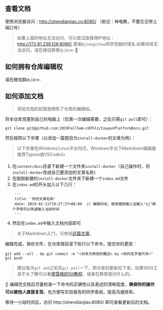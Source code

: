 ## 查看文档

使用浏览器访问：http://shendianjiao.cn:8080/ （助记：神电教，不要忘记带上端口号）

> 如果上面的地址无法访问，可以尝试直接用IP地址：http://172.81.239.128:8080/
> 感谢`@jiangzihao`同学贡献的域名
> 如果持续无法访问，请在微信群里`@Libre-`:handshake:

## 如何拥有仓库编辑权

请在微信群`@Libre-`

## 如何添加文档

> 添加文档的前提是拥有了仓库的编辑权。

将本仓库克隆到自己的电脑上（仅第一次编辑需要，之后只需`git pull`即可）：

```shell
git clone git@github.com:2019FallSem-cdfhlz/CouponPlatformDocs.git
```

然后按照以下步骤（以添加一篇题目为`install-docker`的文章为例）：

> 以下步骤在Windows/Linux平台均可，Windows平台下Markdown编辑器推荐Typora或VSCode:thumbsup:

1. 在`content/docs`目录下新建一个文件夹`install-docker`（自己操作时，将`install-docker`改成自己要添加的文章名称）
2. 在刚刚新建的`install-docker`文件夹下新建一个`index.md`文件
3. 在`index.md`的开头加入以下几行：
   ```shell
    ---
    title: '你的文章名称'
    date: 2019-02-11T19:27:37+08:00  // 编辑时间，使用搜狗输入法输入"sj"两个字母可以快速输入当前时间
    ---
   ```
4. 然后在`index.md`中输入文档内容即可

> 关于Markdown入门，可参阅[这篇文章](https://www.jianshu.com/p/191d1e21f7ed)。

编辑完成，保存文件，在仓库根目录下执行以下命令，提交你的更改：

```shell
git add --all . && git commit -m "<对本次修改的概述> by <你的名字或代号>"
git push
```

> 建议每次`git add`之前先`git pull`一下，把仓库的更新拉下来。如果对Git工具不太了解可以看[廖雪峰的Git教程](https://www.liaoxuefeng.com/wiki/896043488029600)，或者在群里提问什么的。

:point_up: 编辑完文档后尽量检查一下命令的正确性以及表述的清晰程度，**确保你的操作可以被他人直接复现**，也方便写实验报告的同学查阅，提高沟通效率。

等待一小段时间后，访问 http://shendianjiao:8080/ 即可查看更新后的文档。
